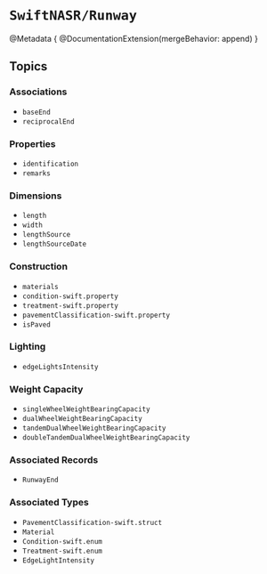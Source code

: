# ``SwiftNASR/Runway``

@Metadata {
    @DocumentationExtension(mergeBehavior: append)
}

## Topics

### Associations

- ``baseEnd``
- ``reciprocalEnd``

### Properties

- ``identification``
- ``remarks``

### Dimensions

- ``length``
- ``width``
- ``lengthSource``
- ``lengthSourceDate``

### Construction

- ``materials``
- ``condition-swift.property``
- ``treatment-swift.property``
- ``pavementClassification-swift.property``
- ``isPaved``

### Lighting

- ``edgeLightsIntensity``

### Weight Capacity

- ``singleWheelWeightBearingCapacity``
- ``dualWheelWeightBearingCapacity``
- ``tandemDualWheelWeightBearingCapacity``
- ``doubleTandemDualWheelWeightBearingCapacity``

### Associated Records

- ``RunwayEnd``

### Associated Types

- ``PavementClassification-swift.struct``
- ``Material``
- ``Condition-swift.enum``
- ``Treatment-swift.enum``
- ``EdgeLightIntensity``

